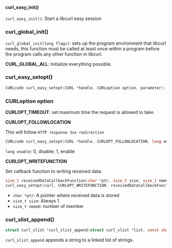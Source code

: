 #### curl_easy_init()

``curl_easy_init()``: Start a libcurl easy session

### curl_global_init()

``curl_global_init(long flags)``: sets up the program environment that libcurl needs, this function must be called at least once within a program before the program calls any other function in libcurl.

**CURL_GLOBAL_ALL**: Initialize everything possible. 

### curl_easy_setopt()

```c
CURLcode curl_easy_setopt(CURL *handle, CURLoption option, parameter);
```

### CURLoption option

**CURLOPT_TIMEOUT**: set maximum time the request is allowed to take.

**CURLOPT_FOLLOWLOCATION**

This will follow ``HTTP response 3xx redirection``

```c
CURLcode curl_easy_setopt(CURL *handle, CURLOPT_FOLLOWLOCATION, long enable);
```

``long enable``: 0, disable; 1, enable

**CURLOPT_WRITEFUNCTION**

Set callback function to writing received data.

```c
size_t receivedDataCallbackFunction(char *ptr, size_t size, size_t nmemb, void *userdata)
curl_easy_setopt(curl, CURLOPT_WRITEFUNCTION, receivedDataCallbackFunction);
```

* ``char *ptr``: A pointer where received data is stored
* ``size_t size``: Always 1
* ``size_t nmemb``: number of member

### curl_slist_append()

```c
struct curl_slist *curl_slist_append(struct curl_slist *list, const char * string);
```

``curl_slist_append`` appends a string to a linked list of strings.